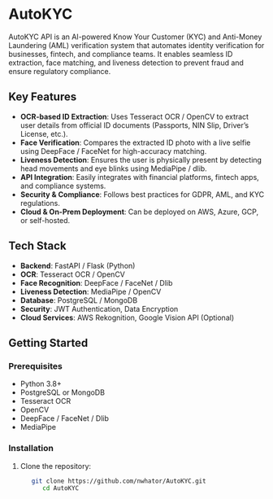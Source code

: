 # AutoKYC

AutoKYC API is an AI-powered Know Your Customer (KYC) and Anti-Money Laundering (AML) verification system that automates identity verification for businesses, fintech, and compliance teams. It enables seamless ID extraction, face matching, and liveness detection to prevent fraud and ensure regulatory compliance.

## Key Features

- **OCR-based ID Extraction**: Uses Tesseract OCR / OpenCV to extract user details from official ID documents (Passports, NIN Slip, Driver’s License, etc.).
- **Face Verification**: Compares the extracted ID photo with a live selfie using DeepFace / FaceNet for high-accuracy matching.
- **Liveness Detection**: Ensures the user is physically present by detecting head movements and eye blinks using MediaPipe / dlib.
- **API Integration**: Easily integrates with financial platforms, fintech apps, and compliance systems.
- **Security & Compliance**: Follows best practices for GDPR, AML, and KYC regulations.
- **Cloud & On-Prem Deployment**: Can be deployed on AWS, Azure, GCP, or self-hosted.

## Tech Stack

- **Backend**: FastAPI / Flask (Python)
- **OCR**: Tesseract OCR / OpenCV
- **Face Recognition**: DeepFace / FaceNet / Dlib
- **Liveness Detection**: MediaPipe / OpenCV
- **Database**: PostgreSQL / MongoDB
- **Security**: JWT Authentication, Data Encryption
- **Cloud Services**: AWS Rekognition, Google Vision API (Optional)

## Getting Started

### Prerequisites

- Python 3.8+
- PostgreSQL or MongoDB
- Tesseract OCR
- OpenCV
- DeepFace / FaceNet / Dlib
- MediaPipe

### Installation

1. Clone the repository:
   ```bash
      git clone https://github.com/nwhator/AutoKYC.git
         cd AutoKYC
    ```